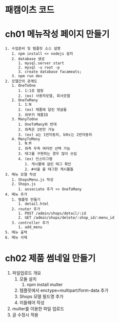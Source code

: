 # 패캠이츠 코드

# ch01 메뉴작성 페이지 만들기
    1. 수업준비 및 템플릿 소스 설명
       1. npm install <> nodejs 설치
       2. database 생성
          1. mysql.server start 
          2. mysql -u root -p
          3. create database facameats;
       3. npm run dev
    2. 모델간의 관계도
       1. OneToOne
          1. 1:1로 맵핑
          2. (ex) 사용자모델, 회사모델
       2. OneToMany
          1. 1:N
          2. (ex) 제품에 달린 댓글들
          3. 외부키 제품ID
       3. ManyToOne
          1. OneToMany와 반대
          2. 좌측은 1번만 가능
          3. (ex) a는 1번자동차, b와c는 2번자동차
       4. ManyToMany
          1. N:M
          2. 좌측 우측 여러번 선택 가능
          3. 태그를 구현하는 경우 많이 쓰임
          4. (ex) 인스타그램
             1. 게시물에 걸린 태그 확인
             2. #서울 을 태그한 게시물들
    3. 메뉴 모델 작성
       1. ShopsMenu.js 작성
       2. Shops.js
          1. associate 추가 <> OneToMany
    4. 메뉴 추가
       1. 템플릿 만들기
          1. detail.html
       2. router 추가
          1. POST /admin/shops/detail/:id
          2. GET /admin/shops/delete/:shop_id/:menu_id
       3. controller 추가
          1. add_menu
    5. 메뉴 출력
    6. 메뉴 삭제

# ch02 제품 썸네일 만들기
   1. 파일업로드 개요
      1. 모듈 설치
         1. npm install multer
      2. 템플릿에서 enctype=multipart/form-data 추가
      3. Shops 모델 필드명 추가
      4. 미들웨어 작성
   2. multer를 이용한 파일 업로드
   3. 글 수정시 적용
